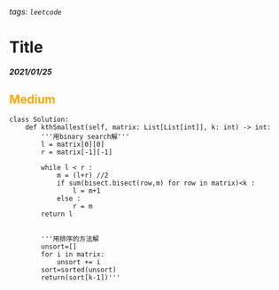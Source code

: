 ###### tags: `leetcode`
<style>
.orange {
  color: #FFA600;
}
.green{
  color: #00FF00;
}
.red{
  color: #FF0000;
}
</style>

# Title
***2021/01/25***
## <span class="orange">Medium</span>
```python=
class Solution:
    def kthSmallest(self, matrix: List[List[int]], k: int) -> int:
        '''用binary search解'''    
        l = matrix[0][0]
        r = matrix[-1][-1]
        
        while l < r :
            m = (l+r) //2
            if sum(bisect.bisect(row,m) for row in matrix)<k :
                l = m+1
            else :
                r = m
        return l
        
        
        '''用排序的方法解
        unsort=[]
        for i in matrix:
            unsort += i
        sort=sorted(unsort)
        return(sort[k-1])'''   
```